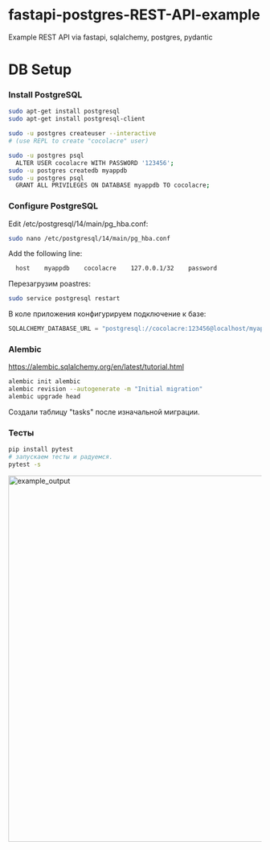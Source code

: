 # fastapi-postgres-REST-API-example
Example REST API via fastapi, sqlalchemy, postgres, pydantic

DB Setup
==========

### Install PostgreSQL

```bash
sudo apt-get install postgresql
sudo apt-get install postgresql-client

sudo -u postgres createuser --interactive
# (use REPL to create "cocolacre" user)

sudo -u postgres psql
  ALTER USER cocolacre WITH PASSWORD '123456';
sudo -u postgres createdb myappdb
sudo -u postgres psql
  GRANT ALL PRIVILEGES ON DATABASE myappdb TO cocolacre;
```

### Configure PostgreSQL
Edit /etc/postgresql/14/main/pg_hba.conf:

```bash
sudo nano /etc/postgresql/14/main/pg_hba.conf
```
Add the following line:

```bash
  host    myappdb    cocolacre    127.0.0.1/32    password
```

Перезагрузим poastres:
```bash
sudo service postgresql restart
```

В коле приложения конфигурируем подключение к базе:
```python
SQLALCHEMY_DATABASE_URL = "postgresql://cocolacre:123456@localhost/myappdb"
```

### Alembic

https://alembic.sqlalchemy.org/en/latest/tutorial.html

```bash
alembic init alembic
alembic revision --autogenerate -m "Initial migration"
alembic upgrade head
```

Создали таблицу "tasks" после изначальной миграции.

### Тесты

```bash
pip install pytest
# запускаем тесты и радуемся.
pytest -s
```
<img width="728" alt="example_output" src="https://github.com/cocolacre/fastapi-postgres-REST-API-example/assets/13518992/662c672c-0d80-466d-b5ac-39aff8b4d39f">
